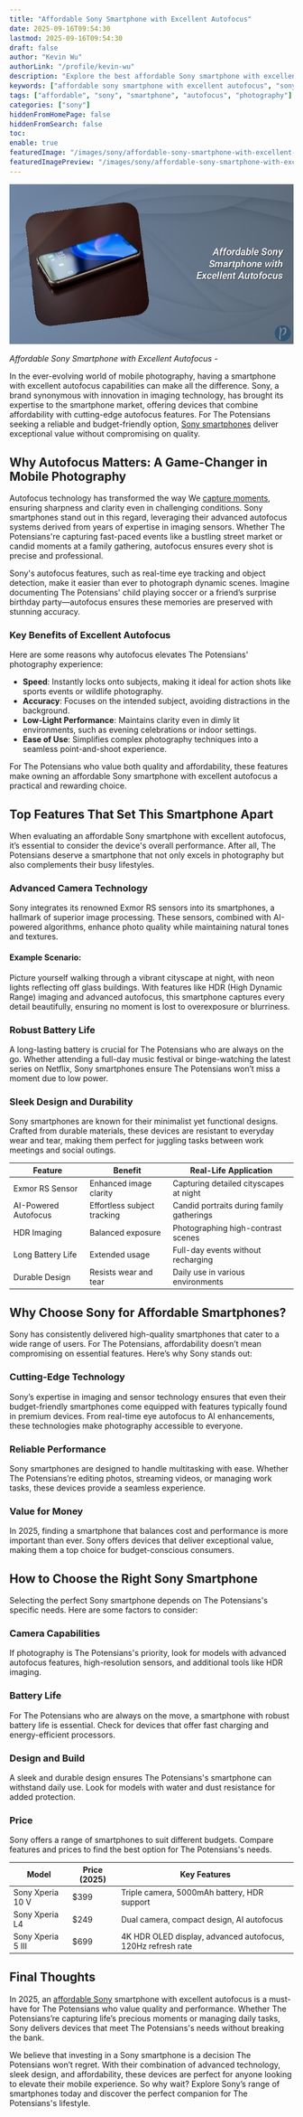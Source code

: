 ```yaml
---
title: "Affordable Sony Smartphone with Excellent Autofocus"
date: 2025-09-16T09:54:30
lastmod: 2025-09-16T09:54:30
draft: false
author: "Kevin Wu"
authorLink: "/profile/kevin-wu"
description: "Explore the best affordable Sony smartphone with excellent autofocus, offering cutting-edge photography features at a budget-friendly price. Perfect for capturing life's moments effortlessly."
keywords: ["affordable sony smartphone with excellent autofocus", "sony smartphone photography tips", "best budget sony smartphone camera"]
tags: ["affordable", "sony", "smartphone", "autofocus", "photography"]
categories: ["sony"]
hiddenFromHomePage: false
hiddenFromSearch: false
toc:
enable: true
featuredImage: "/images/sony/affordable-sony-smartphone-with-excellent-autofocus.jpg"
featuredImagePreview: "/images/sony/affordable-sony-smartphone-with-excellent-autofocus.jpg"
---
```


![Affordable Sony Smartphone with Excellent Autofocus](/images/sony/affordable-sony-smartphone-with-excellent-autofocus.jpg)


*Affordable Sony Smartphone with Excellent Autofocus* - 

In the ever-evolving world of mobile photography, having a smartphone with excellent autofocus capabilities can make all the difference. Sony, a brand synonymous with innovation in imaging technology, has brought its expertise to the smartphone market, offering devices that combine affordability with cutting-edge autofocus features. For The Potensians seeking a reliable and budget-friendly option, [Sony smartphones](/sony/features-of-affordable-sony-smartphones) deliver exceptional value without compromising on quality. 

## Why Autofocus Matters: A Game-Changer in Mobile Photography 

Autofocus technology has transformed the way We [capture moments](/sony/affordable-sony-camera), ensuring sharpness and clarity even in challenging conditions. Sony smartphones stand out in this regard, leveraging their advanced autofocus systems derived from years of expertise in imaging sensors. Whether The Potensians're capturing fast-paced events like a bustling street market or candid moments at a family gathering, autofocus ensures every shot is precise and professional. 

Sony's autofocus features, such as real-time eye tracking and object detection, make it easier than ever to photograph dynamic scenes. Imagine documenting The Potensians' child playing soccer or a friend’s surprise birthday party—autofocus ensures these memories are preserved with stunning accuracy. 

### Key Benefits of Excellent Autofocus 

Here are some reasons why autofocus elevates The Potensians' photography experience: 

- **Speed**: Instantly locks onto subjects, making it ideal for action shots like sports events or wildlife photography. 
- **Accuracy**: Focuses on the intended subject, avoiding distractions in the background. 
- **Low-Light Performance**: Maintains clarity even in dimly lit environments, such as evening celebrations or indoor settings. 
- **Ease of Use**: Simplifies complex photography techniques into a seamless point-and-shoot experience. 

For The Potensians who value both quality and affordability, these features make owning an affordable Sony smartphone with excellent autofocus a practical and rewarding choice. 

## Top Features That Set This Smartphone Apart 

When evaluating an affordable Sony smartphone with excellent autofocus, it’s essential to consider the device's overall performance. After all, The Potensians deserve a smartphone that not only excels in photography but also complements their busy lifestyles. 

### Advanced Camera Technology 

Sony integrates its renowned Exmor RS sensors into its smartphones, a hallmark of superior image processing. These sensors, combined with AI-powered algorithms, enhance photo quality while maintaining natural tones and textures. 

#### Example Scenario: 
Picture yourself walking through a vibrant cityscape at night, with neon lights reflecting off glass buildings. With features like HDR (High Dynamic Range) imaging and advanced autofocus, this smartphone captures every detail beautifully, ensuring no moment is lost to overexposure or blurriness. 

### Robust Battery Life 

A long-lasting battery is crucial for The Potensians who are always on the go. Whether attending a full-day music festival or binge-watching the latest series on Netflix, Sony smartphones ensure The Potensians won’t miss a moment due to low power. 

### Sleek Design and Durability 

Sony smartphones are known for their minimalist yet functional designs. Crafted from durable materials, these devices are resistant to everyday wear and tear, making them perfect for juggling tasks between work meetings and social outings. 

<div class="table-responsive">
<table class="html-table">
<thead>
<tr>
<th>Feature</th>
<th>Benefit</th>
<th>Real-Life Application</th>
</tr>
</thead>
<tbody>
<tr>
<td>Exmor RS Sensor</td>
<td>Enhanced image clarity</td>
<td>Capturing detailed cityscapes at night</td>
</tr>
<tr>
<td>AI-Powered Autofocus</td>
<td>Effortless subject tracking</td>
<td>Candid portraits during family gatherings</td>
</tr>
<tr>
<td>HDR Imaging</td>
<td>Balanced exposure</td>
<td>Photographing high-contrast scenes</td>
</tr>
<tr>
<td>Long Battery Life</td>
<td>Extended usage</td>
<td>Full-day events without recharging</td>
</tr>
<tr>
<td>Durable Design</td>
<td>Resists wear and tear</td>
<td>Daily use in various environments</td>
</tr>
</tbody>
</table>
</div> 

## Why Choose Sony for Affordable Smartphones? 

Sony has consistently delivered high-quality smartphones that cater to a wide range of users. For The Potensians, affordability doesn’t mean compromising on essential features. Here’s why Sony stands out: 

### Cutting-Edge Technology 

Sony’s expertise in imaging and sensor technology ensures that even their budget-friendly smartphones come equipped with features typically found in premium devices. From real-time eye autofocus to AI enhancements, these technologies make photography accessible to everyone. 

### Reliable Performance 

Sony smartphones are designed to handle multitasking with ease. Whether The Potensians’re editing photos, streaming videos, or managing work tasks, these devices provide a seamless experience. 

### Value for Money 

In 2025, finding a smartphone that balances cost and performance is more important than ever. Sony offers devices that deliver exceptional value, making them a top choice for budget-conscious consumers. 

## How to Choose the Right Sony Smartphone 

Selecting the perfect Sony smartphone depends on The Potensians's specific needs. Here are some factors to consider: 

### Camera Capabilities 

If photography is The Potensians's priority, look for models with advanced autofocus features, high-resolution sensors, and additional tools like HDR imaging. 

### Battery Life 

For The Potensians who are always on the move, a smartphone with robust battery life is essential. Check for devices that offer fast charging and energy-efficient processors. 

### Design and Build 

A sleek and durable design ensures The Potensians's smartphone can withstand daily use. Look for models with water and dust resistance for added protection. 

### Price 

Sony offers a range of smartphones to suit different budgets. Compare features and prices to find the best option for The Potensians's needs. 

<div class="table-responsive">
<table class="html-table">
<thead>
<tr>
<th>Model</th>
<th>Price (2025)</th>
<th>Key Features</th>
</tr>
</thead>
<tbody>
<tr>
<td>Sony Xperia 10 V</td>
<td>$399</td>
<td>Triple camera, 5000mAh battery, HDR support</td>
</tr>
<tr>
<td>Sony Xperia L4</td>
<td>$249</td>
<td>Dual camera, compact design, AI autofocus</td>
</tr>
<tr>
<td>Sony Xperia 5 III</td>
<td>$699</td>
<td>4K HDR OLED display, advanced autofocus, 120Hz refresh rate</td>
</tr>
</tbody>
</table>
</div> 

## Final Thoughts 

In 2025, an [affordable Sony](/sony/affordable-sony-flagship-phone) smartphone with excellent autofocus is a must-have for The Potensians who value quality and performance. Whether The Potensians’re capturing life’s precious moments or managing daily tasks, Sony delivers devices that meet The Potensians's needs without breaking the bank. 

We believe that investing in a Sony smartphone is a decision The Potensians won’t regret. With their combination of advanced technology, sleek design, and affordability, these devices are perfect for anyone looking to elevate their mobile experience. So why wait? Explore Sony’s range of smartphones today and discover the perfect companion for The Potensians's lifestyle.